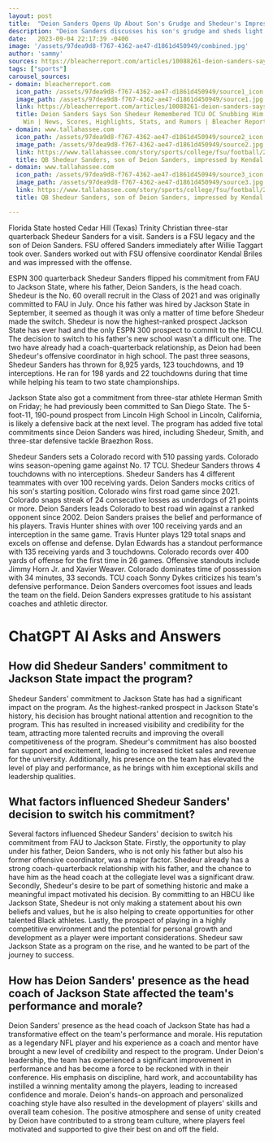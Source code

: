```yaml
---
layout: post
title:  "Deion Sanders Opens Up About Son's Grudge and Shedeur's Impressive Performance"
description: "Deion Sanders discusses his son's grudge and sheds light on Shedeur's commitment and performance against TCU."
date:   2023-09-04 22:17:39 -0400
image: '/assets/97dea9d8-f767-4362-ae47-d1861d450949/combined.jpg'
author: 'sammy'
sources: https://bleacherreport.com/articles/10088261-deion-sanders-says-son-shedeur-remembered-tcu-oc-snubbing-him-ahead-of-colorado-win https://www.tallahassee.com/story/sports/college/fsu/football/2019/07/28/qb-shedeur-sanders-son-deion-sanders-kendal-briles-quarterback-willie-taggart-fsu-florida-state/1851658001/ https://www.tallahassee.com/story/sports/college/fsu/football/2019/07/28/qb-shedeur-sanders-son-deion-sanders-kendal-briles-quarterback-willie-taggart-fsu-florida-state/1851658001/ https://www.espn.com/college-football/story/_/id/30268621/espn-300-qb-shedeur-sanders-joins-dad-deion-sanders-jackson-state https://sports.yahoo.com/tcu-hires-arkansas-kendal-briles-as-offensive-coordinator-221136844.html https://www.espn.com/college-football/story/_/id/38314569/colorado-tops-no-17-tcu-deion-sanders-1st-game-coach
tags: ["sports"]
carousel_sources:
- domain: bleacherreport.com
  icon_path: /assets/97dea9d8-f767-4362-ae47-d1861d450949/source1_icon.jpg
  image_path: /assets/97dea9d8-f767-4362-ae47-d1861d450949/source1.jpg
  link: https://bleacherreport.com/articles/10088261-deion-sanders-says-son-shedeur-remembered-tcu-oc-snubbing-him-ahead-of-colorado-win
  title: Deion Sanders Says Son Shedeur Remembered TCU OC Snubbing Him Ahead of Colorado
    Win | News, Scores, Highlights, Stats, and Rumors | Bleacher Report
- domain: www.tallahassee.com
  icon_path: /assets/97dea9d8-f767-4362-ae47-d1861d450949/source2_icon.jpg
  image_path: /assets/97dea9d8-f767-4362-ae47-d1861d450949/source2.jpg
  link: https://www.tallahassee.com/story/sports/college/fsu/football/2019/07/28/qb-shedeur-sanders-son-deion-sanders-kendal-briles-quarterback-willie-taggart-fsu-florida-state/1851658001/
  title: QB Shedeur Sanders, son of Deion Sanders, impressed by Kendal Briles
- domain: www.tallahassee.com
  icon_path: /assets/97dea9d8-f767-4362-ae47-d1861d450949/source3_icon.jpg
  image_path: /assets/97dea9d8-f767-4362-ae47-d1861d450949/source3.jpg
  link: https://www.tallahassee.com/story/sports/college/fsu/football/2019/07/28/qb-shedeur-sanders-son-deion-sanders-kendal-briles-quarterback-willie-taggart-fsu-florida-state/1851658001/
  title: QB Shedeur Sanders, son of Deion Sanders, impressed by Kendal Briles

---
```


Florida State hosted Cedar Hill (Texas) Trinity Christian three-star quarterback Shedeur Sanders for a visit. Sanders is a FSU legacy and the son of Deion Sanders. FSU offered Sanders immediately after Willie Taggart took over. Sanders worked out with FSU offensive coordinator Kendal Briles and was impressed with the offense.

ESPN 300 quarterback Shedeur Sanders flipped his commitment from FAU to Jackson State, where his father, Deion Sanders, is the head coach. Shedeur is the No. 60 overall recruit in the Class of 2021 and was originally committed to FAU in July. Once his father was hired by Jackson State in September, it seemed as though it was only a matter of time before Shedeur made the switch. Shedeur is now the highest-ranked prospect Jackson State has ever had and the only ESPN 300 prospect to commit to the HBCU. The decision to switch to his father's new school wasn't a difficult one. The two have already had a coach-quarterback relationship, as Deion had been Shedeur's offensive coordinator in high school. The past three seasons, Shedeur Sanders has thrown for 8,925 yards, 123 touchdowns, and 19 interceptions. He ran for 198 yards and 22 touchdowns during that time while helping his team to two state championships.

Jackson State also got a commitment from three-star athlete Herman Smith on Friday; he had previously been committed to San Diego State. The 5-foot-11, 190-pound prospect from Lincoln High School in Lincoln, California, is likely a defensive back at the next level. The program has added five total commitments since Deion Sanders was hired, including Shedeur, Smith, and three-star defensive tackle Braezhon Ross.

Shedeur Sanders sets a Colorado record with 510 passing yards. Colorado wins season-opening game against No. 17 TCU. Shedeur Sanders throws 4 touchdowns with no interceptions. Shedeur Sanders has 4 different teammates with over 100 receiving yards. Deion Sanders mocks critics of his son's starting position. Colorado wins first road game since 2021. Colorado snaps streak of 24 consecutive losses as underdogs of 21 points or more. Deion Sanders leads Colorado to best road win against a ranked opponent since 2002. Deion Sanders praises the belief and performance of his players. Travis Hunter shines with over 100 receiving yards and an interception in the same game. Travis Hunter plays 129 total snaps and excels on offense and defense. Dylan Edwards has a standout performance with 135 receiving yards and 3 touchdowns. Colorado records over 400 yards of offense for the first time in 26 games. Offensive standouts include Jimmy Horn Jr. and Xavier Weaver. Colorado dominates time of possession with 34 minutes, 33 seconds. TCU coach Sonny Dykes criticizes his team's defensive performance. Deion Sanders overcomes foot issues and leads the team on the field. Deion Sanders expresses gratitude to his assistant coaches and athletic director.


# ChatGPT AI Asks and Answers
## How did Shedeur Sanders' commitment to Jackson State impact the program?
Shedeur Sanders' commitment to Jackson State has had a significant impact on the program. As the highest-ranked prospect in Jackson State's history, his decision has brought national attention and recognition to the program. This has resulted in increased visibility and credibility for the team, attracting more talented recruits and improving the overall competitiveness of the program. Shedeur's commitment has also boosted fan support and excitement, leading to increased ticket sales and revenue for the university. Additionally, his presence on the team has elevated the level of play and performance, as he brings with him exceptional skills and leadership qualities.

## What factors influenced Shedeur Sanders' decision to switch his commitment?
Several factors influenced Shedeur Sanders' decision to switch his commitment from FAU to Jackson State. Firstly, the opportunity to play under his father, Deion Sanders, who is not only his father but also his former offensive coordinator, was a major factor. Shedeur already has a strong coach-quarterback relationship with his father, and the chance to have him as the head coach at the collegiate level was a significant draw. Secondly, Shedeur's desire to be part of something historic and make a meaningful impact motivated his decision. By committing to an HBCU like Jackson State, Shedeur is not only making a statement about his own beliefs and values, but he is also helping to create opportunities for other talented Black athletes. Lastly, the prospect of playing in a highly competitive environment and the potential for personal growth and development as a player were important considerations. Shedeur saw Jackson State as a program on the rise, and he wanted to be part of the journey to success.

## How has Deion Sanders' presence as the head coach of Jackson State affected the team's performance and morale?
Deion Sanders' presence as the head coach of Jackson State has had a transformative effect on the team's performance and morale. His reputation as a legendary NFL player and his experience as a coach and mentor have brought a new level of credibility and respect to the program. Under Deion's leadership, the team has experienced a significant improvement in performance and has become a force to be reckoned with in their conference. His emphasis on discipline, hard work, and accountability has instilled a winning mentality among the players, leading to increased confidence and morale. Deion's hands-on approach and personalized coaching style have also resulted in the development of players' skills and overall team cohesion. The positive atmosphere and sense of unity created by Deion have contributed to a strong team culture, where players feel motivated and supported to give their best on and off the field.

